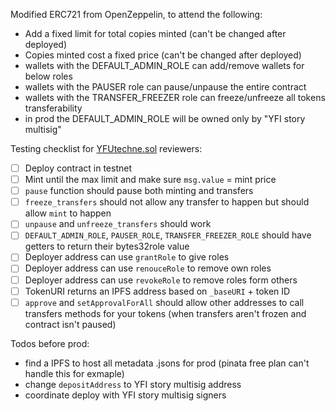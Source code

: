 Modified ERC721 from OpenZeppelin, to attend the following:

- Add a fixed limit for total copies minted (can't be changed after deployed)
- Copies minted cost a fixed price (can't be changed after deployed)
- wallets with the DEFAULT_ADMIN_ROLE can add/remove wallets for below roles
- wallets with the PAUSER role can pause/unpause the entire contract
- wallets with the TRANSFER_FREEZER role can freeze/unfreeze all tokens transferability
- in prod the DEFAULT_ADMIN_ROLE will be owned only by "YFI story multisig"

Testing checklist for [YFUtechne.sol](./YFUtechne.sol) reviewers:

- [ ] Deploy contract in testnet
- [ ] Mint until the max limit and make sure `msg.value` = mint price 
- [ ] `pause` function should pause both minting and transfers
- [ ] `freeze_transfers` should not allow any transfer to happen but should allow `mint` to happen
- [ ] `unpause` and `unfreeze_transfers` should work
- [ ] `DEFAULT_ADMIN_ROLE`, `PAUSER_ROLE`, `TRANSFER_FREEZER_ROLE` should have getters to return their bytes32role value
- [ ] Deployer address can use `grantRole` to give roles
- [ ] Deployer address can use `renouceRole` to remove own roles
- [ ] Deployer address can use `revokeRole` to remove roles form others
- [ ] TokenURI returns an IPFS address based on `_baseURI` + token ID 
- [ ] `approve` and `setApprovalForAll` should allow other addresses to call transfers methods for your tokens (when transfers aren't frozen and contract isn't paused)

Todos before prod:
- find a IPFS to host all metadata .jsons for prod (pinata free plan can't handle this for exmaple)
- change `depositAddress` to YFI story multisig address
- coordinate deploy with YFI story multisig signers